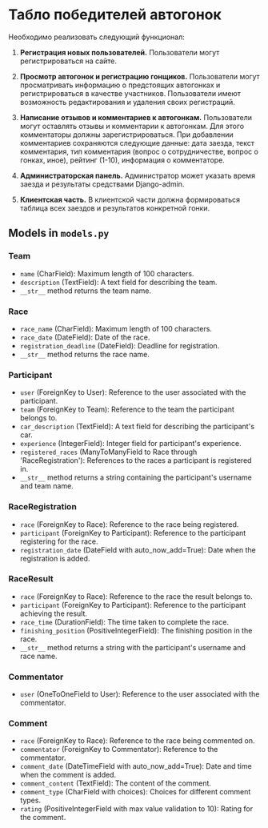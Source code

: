 # Табло победителей автогонок
Необходимо реализовать следующий функционал:

1. **Регистрация новых пользователей.** Пользователи могут регистрироваться на сайте.

2. **Просмотр автогонок и регистрацию гонщиков.** Пользователи могут просматривать информацию о предстоящих автогонках и
   регистрироваться в качестве участников. Пользователи имеют возможность редактирования и удаления своих регистраций.

3. **Написание отзывов и комментариев к автогонкам.** Пользователи могут оставлять отзывы и комментарии к автогонкам.
   Для этого комментаторы должны зарегистрироваться. При добавлении комментариев сохраняются следующие данные: дата
   заезда, текст комментария, тип комментария (вопрос о сотрудничестве, вопрос о гонках, иное), рейтинг (1-10),
   информация о комментаторе.

4. **Администраторская панель.** Администратор может указать время заезда и результаты средствами Django-admin.

5. **Клиентская часть.** В клиентской части должна формироваться таблица всех заездов и результатов конкретной гонки.


## Models in `models.py`

### Team

- `name` (CharField): Maximum length of 100 characters.
- `description` (TextField): A text field for describing the team.
- `__str__` method returns the team name.

### Race

- `race_name` (CharField): Maximum length of 100 characters.
- `race_date` (DateField): Date of the race.
- `registration_deadline` (DateField): Deadline for registration.
- `__str__` method returns the race name.

### Participant

- `user` (ForeignKey to User): Reference to the user associated with the participant.
- `team` (ForeignKey to Team): Reference to the team the participant belongs to.
- `car_description` (TextField): A text field for describing the participant's car.
- `experience` (IntegerField): Integer field for participant's experience.
- `registered_races` (ManyToManyField to Race through 'RaceRegistration'): References to the races a participant is registered in.
- `__str__` method returns a string containing the participant's username and team name.

### RaceRegistration

- `race` (ForeignKey to Race): Reference to the race being registered.
- `participant` (ForeignKey to Participant): Reference to the participant registering for the race.
- `registration_date` (DateField with auto_now_add=True): Date when the registration is added.

### RaceResult

- `race` (ForeignKey to Race): Reference to the race the result belongs to.
- `participant` (ForeignKey to Participant): Reference to the participant achieving the result.
- `race_time` (DurationField): The time taken to complete the race.
- `finishing_position` (PositiveIntegerField): The finishing position in the race.
- `__str__` method returns a string with the participant's username and race name.

### Commentator

- `user` (OneToOneField to User): Reference to the user associated with the commentator.

### Comment

- `race` (ForeignKey to Race): Reference to the race being commented on.
- `commentator` (ForeignKey to Commentator): Reference to the commentator.
- `comment_date` (DateTimeField with auto_now_add=True): Date and time when the comment is added.
- `comment_content` (TextField): The content of the comment.
- `comment_type` (CharField with choices): Choices for different comment types.
- `rating` (PositiveIntegerField with max value validation to 10): Rating for the comment.

